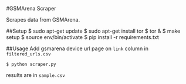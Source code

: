 #GSMArena Scraper

Scrapes data from GSMArena.

##Setup
    $ sudo apt-get update
    $ sudo apt-get install tor
    $ tor &
    $ make setup
    $ source env/bin/activate
    $ pip install -r requirements.txt

##Usage
Add gsmarena device url page on `link` column in `filtered_urls.csv`

    $ python scraper.py

results are in `sample.csv`

